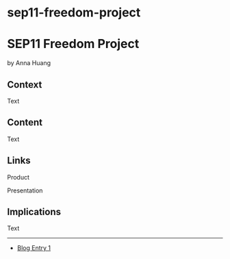 # sep11-freedom-project
# SEP11 Freedom Project
by Anna Huang

## Context
Text

## Content
Text

## Links

Product

Presentation

## Implications
Text

---

* [Blog Entry 1](entries/entry01.md)
